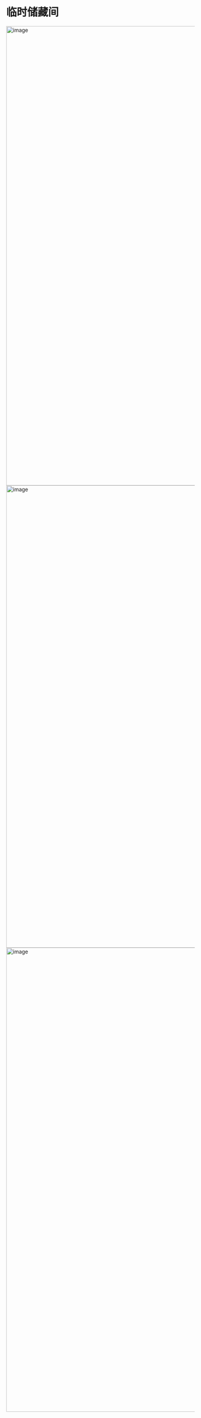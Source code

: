 # 临时储藏间

<img width="1224" alt="image" src="https://github.com/zgimszhd61/YourCuteAvatar/assets/114722053/35ea1d2a-a330-4d53-a44b-6a995c90bc52">

<img width="1232" alt="image" src="https://github.com/zgimszhd61/YourCuteAvatar/assets/114722053/ba296455-0a42-45cb-a4bf-a17e6326ace9">

<img width="1237" alt="image" src="https://github.com/zgimszhd61/YourCuteAvatar/assets/114722053/d644f35f-16af-4df1-acdd-6f2f7ac1f31f">
